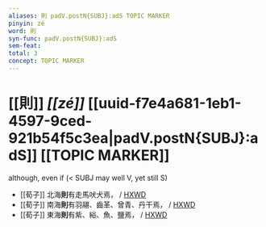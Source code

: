 ```yaml
---
aliases: 則 padV.postN{SUBJ}:adS TOPIC MARKER
pinyin: zé
word: 則
syn-func: padV.postN{SUBJ}:adS
sem-feat: 
total: 3
concept: TOPIC MARKER 
---
```

# [[則]] *[[zé]]*  [[uuid-f7e4a681-1eb1-4597-9ced-921b54f5c3ea|padV.postN{SUBJ}:adS]] [[TOPIC MARKER]]
although, even if (< SUBJ may well V, yet still S)
 - [[荀子]] 北海**則**有走馬吠犬焉，
                     / [HXWD](https://hxwd.org/textview.html?location=KR3a0002_tls_009-16a.2)
 - [[荀子]] 南海**則**有羽翮、齒革、曾青、丹干焉，
                     / [HXWD](https://hxwd.org/textview.html?location=KR3a0002_tls_009-16a.4)
 - [[荀子]] 東海**則**有紫、綌、魚、鹽焉，
                     / [HXWD](https://hxwd.org/textview.html?location=KR3a0002_tls_009-16a.6)